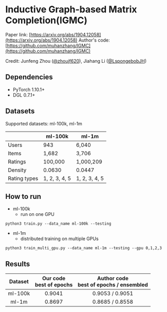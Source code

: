 # Inductive Graph-based Matrix Completion(IGMC)

Paper link: [https://arxiv.org/abs/1904.12058](https://arxiv.org/abs/1904.12058)
Author's code: [https://github.com/muhanzhang/IGMC](https://github.com/muhanzhang/IGMC)

Credit: Junfeng Zhou ([@zhoujf620](https://github.com/zhoujf620)), Jiahang Li ([@LspongebobJH](https://github.com/LspongebobJH))

## Dependencies

* PyTorch 1.10.1+
* DGL 0.7.1+

## Datasets

Supported datasets: ml-100k, ml-1m

|              | ml-100k       | ml-1m         |
| ------------ | ------------- | ------------- |
| Users        | 943           | 6,040         |
| Items        | 1,682         | 3,706         |
| Ratings      | 100,000       | 1,000,209     |
| Density      | 0.0630        | 0.0447        |
| Rating types | 1, 2, 3, 4, 5 | 1, 2, 3, 4, 5 |



## How to run

- ml-100k
  - run on one GPU


```shell
python3 train.py --data_name ml-100k --testing
```

- ml-1m
  - distributed training on multiple GPUs


```shell
python3 train_multi_gpu.py --data_name ml-1m --testing --gpu 0,1,2,3
```

## Results

|Dataset|Our code <br> best of epochs|Author code <br> best of epochs / ensembled|
|:-:|:-:|:-:|
|ml-100k|0.9041|0.9053 / 0.9051|
|ml-1m|0.8697|0.8685 / 0.8558|
